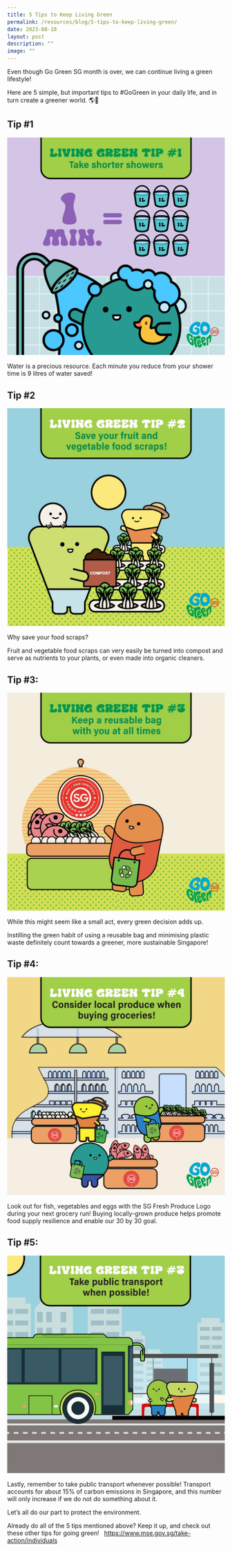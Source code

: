 ```yaml
---
title: 5 Tips to Keep Living Green
permalink: /resources/blog/5-tips-to-keep-living-green/
date: 2023-08-18
layout: post
description: ""
image: ""
---
```

Even though Go Green SG month is over, we can continue living a green lifestyle!

Here are 5 simple, but important tips to #GoGreen in your daily life, and in turn create a greener world. 🌎🌳

## Tip #1

![](/images/Blog/klgreen1.jpg)

Water is a precious resource. Each minute you reduce from your shower time is 9 litres of water saved!

## Tip #2

![](/images/Blog/klgreen2.jpg)

Why save your food scraps?

Fruit and vegetable food scraps can very easily be turned into compost and serve as nutrients to your plants, or even made into organic cleaners.

## Tip #3:

![](/images/Blog/klgreen3.jpg)

While this might seem like a small act, every green decision adds up.

Instilling the green habit of using a reusable bag and minimising plastic waste definitely count towards a greener, more sustainable Singapore!

## Tip #4:

![](/images/Blog/klgreen4.jpg)

Look out for fish, vegetables and eggs with the SG Fresh Produce Logo during your next grocery run! Buying locally-grown produce helps promote food supply resilience and enable our 30 by 30 goal.


## Tip #5:

![](/images/Blog/klgreen5.jpg)

Lastly, remember to take public transport whenever possible! Transport accounts for about 15% of carbon emissions in Singapore, and this number will only increase if we do not do something about it. 

Let’s all do our part to protect the environment.

Already do all of the 5 tips mentioned above? Keep it up, and check out these other tips for going green!   https://www.mse.gov.sg/take-action/individuals